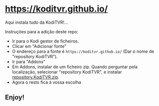 # https://koditvr.github.io/
Aqui instala tudo da KodiTVR!...

Instruções para a adição deste repo:


<p align="left">
  <ul>
    <li>Ir para o Kodi gestor de ficheiros.</li>
    <li>Clicar em "Adicionar fonte"</li>
    <li>O endereço para a fonte é <code>https://koditvr.github.io/</code> (Dar o nome de "repository KodiTVR").</li>
    <li>Ir para "Addons"</li>
    <li>Em Addons, instalar de um ficheiro zip. Quando perguntar pela localização, selecionar "repository KodiTVR", e instalar <a href="KodiTVR-add-on/repository.KodiTVR/blob/master/repository.KodiTVR/repository.KodiTVR-2.5.zip">repository.KodiTVR.zip</a>.</li>  
    <li>Agora o resto fica á vossa escolha</li>
  </ul>
</p>

## Enjoy!
